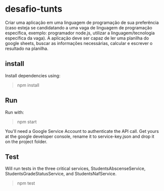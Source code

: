 # desafio-tunts

Criar uma aplicação em uma linguagem de programação de sua preferência
(caso esteja se candidatando a uma vaga de linguagem de programação específica, exemplo: programador node.js, utilizar a linguagem/tecnologia específica da vaga).
A aplicação deve ser capaz de ler uma planilha do google sheets, buscar as informações necessárias, calcular e escrever o resultado na planilha.

## install

Install dependencies using:

> npm install

## Run

Run with:

> npm start

You'll need a Google Service Account to authenticate the API call.
Get yours at the google developer console, rename it to service-key.json and drop it on the project folder.

## Test

Will run tests in the three critical services, StudentsAbscenseService, StudentsGradeStatusService, and StudentsNafService.

> npm test
